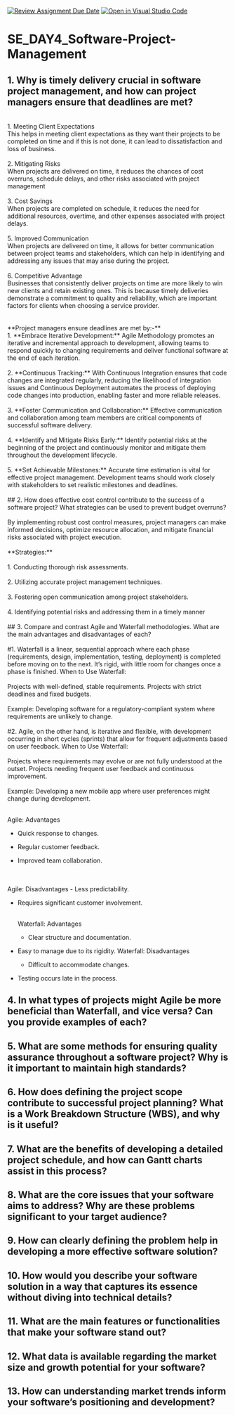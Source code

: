 [![Review Assignment Due Date](https://classroom.github.com/assets/deadline-readme-button-22041afd0340ce965d47ae6ef1cefeee28c7c493a6346c4f15d667ab976d596c.svg)](https://classroom.github.com/a/9pw6JKcu)
[![Open in Visual Studio Code](https://classroom.github.com/assets/open-in-vscode-2e0aaae1b6195c2367325f4f02e2d04e9abb55f0b24a779b69b11b9e10269abc.svg)](https://classroom.github.com/online_ide?assignment_repo_id=15884952&assignment_repo_type=AssignmentRepo)
# SE_DAY4_Software-Project-Management
## 1. Why is timely delivery crucial in software project management, and how can project managers ensure that deadlines are met?
<br/>
1. Meeting Client Expectations
   <br/>
   This helps in meeting client expectations as they want their projects to be completed on time and if this is not done, it can lead to dissatisfaction and loss of business.
    <br/>
   <br/>
2. Mitigating Risks
   <br/>
   When projects are delivered on time, it reduces the chances of cost overruns, schedule delays, and other risks associated with project management
    <br/>
   <br/>
3. Cost Savings
   <br/>
   When projects are completed on schedule, it reduces the need for additional resources, overtime, and other expenses associated with project delays.
    <br/>
   <br/>
5. Improved Communication
   <br/>
   When projects are delivered on time, it allows for better communication between project teams and stakeholders, which can help in identifying and addressing any issues that may arise    during the project.
    <br/>
   <br/>
6. Competitive Advantage
   <br/>
   Businesses that consistently deliver projects on time are more likely to win new clients and retain existing ones. This is because timely deliveries demonstrate a commitment to       
   quality and reliability, which are important factors for clients when choosing a service provider.
    <br/>
   <br/>

   <br/>
**Project managers ensure deadlines are met by:-**
<br/>
1. **Embrace Iterative Development:** Agile Methodology promotes an iterative and incremental approach to development, allowing teams to respond quickly to changing requirements and         deliver functional software at the end of each iteration.    <br/>
   <br/>
2. **Continuous Tracking:** With Continuous Integration ensures that code changes are integrated regularly, reducing the likelihood of integration issues and Continuous Deployment automates the process of deploying code changes into production, enabling faster and more reliable releases.
    <br/>
   <br/>
3. **Foster Communication and Collaboration:** Effective communication and collaboration among team members are critical components of successful software delivery.
   <br/>
   <br/>
4. **Identify and Mitigate Risks Early:** Identify potential risks at the beginning of the project and continuously monitor and mitigate them throughout the development lifecycle.
    <br/>
   <br/>
5. **Set Achievable Milestones:** Accurate time estimation is vital for effective project management. Development teams should work closely with stakeholders to set realistic milestones and deadlines.
    <br/>
   <br/>
## 2. How does effective cost control contribute to the success of a software project? What strategies can be used to prevent budget overruns?
 <br/>
   <br/>
By implementing robust cost control measures, project managers can make informed decisions, optimize resource allocation, and mitigate financial risks associated with project execution.
 <br/>
   <br/>
**Strategies:**
 <br/>
   <br/>
1. Conducting thorough risk assessments. <br/>
   <br/>
2. Utilizing accurate project management techniques. <br/>
   <br/>
3. Fostering open communication among project stakeholders. <br/>
   <br/>
4. Identifying potential risks and addressing them in a timely manner <br/>
   <br/>
## 3. Compare and contrast Agile and Waterfall methodologies. What are the main advantages and disadvantages of each?
 <br/>
   <br/>
#1. Waterfall is a linear, sequential approach where each phase (requirements, design, implementation, testing, deployment) is completed before moving on to the next. It’s rigid, with little room for changes once a phase is finished. When to Use Waterfall:
 <br/>
   <br/>
Projects with well-defined, stable requirements.
Projects with strict deadlines and fixed budgets.
 <br/>
   <br/>
Example: Developing software for a regulatory-compliant system where requirements are unlikely to change.
 <br/>
   <br/>
#2. Agile, on the other hand, is iterative and flexible, with development occurring in short cycles (sprints) that allow for frequent adjustments based on user feedback. When to Use Waterfall:
 <br/>
   <br/>
Projects where requirements may evolve or are not fully understood at the outset.
Projects needing frequent user feedback and continuous improvement.
 <br/>
   <br/>
Example: Developing a new mobile app where user preferences might change during development.
 <br/>
   <br/>

  Agile: Advantages

- Quick response to changes.

- Regular customer feedback.

- Improved team collaboration.
<br/>
<br/>
  Agile: Disadvantages
- Less predictability.
  
- Requires significant customer involvement.
  <br/>
  <br/>

  Waterfall: Advantages
  - Clear structure and documentation.

- Easy to manage due to its rigidity.
Waterfall: Disadvantages
  - Difficult to accommodate changes.

- Testing occurs late in the process.
## 4. In what types of projects might Agile be more beneficial than Waterfall, and vice versa? Can you provide examples of each?
## 5. What are some methods for ensuring quality assurance throughout a software project? Why is it important to maintain high standards?
## 6. How does defining the project scope contribute to successful project planning? What is a Work Breakdown Structure (WBS), and why is it useful?
## 7. What are the benefits of developing a detailed project schedule, and how can Gantt charts assist in this process?
## 8. What are the core issues that your software aims to address? Why are these problems significant to your target audience?
## 9. How can clearly defining the problem help in developing a more effective software solution?
## 10. How would you describe your software solution in a way that captures its essence without diving into technical details?
## 11. What are the main features or functionalities that make your software stand out?
## 12. What data is available regarding the market size and growth potential for your software?
## 13. How can understanding market trends inform your software’s positioning and development?
